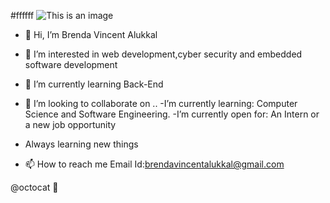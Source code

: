 #ffffff
![This is an image](https://freesvg.org/img/1540364457.png)
- 👋 Hi, I’m Brenda Vincent Alukkal


- 👀 I’m interested in web development,cyber security and embedded software development
- 🌱 I’m currently learning Back-End
- 💞️ I’m looking to collaborate on ..
-I’m currently learning: Computer Science and Software Engineering.
-I’m currently open for: An Intern or a new job opportunity
- Always learning new things
- 📫 How to reach me 
Email Id:brendavincentalukkal@gmail.com

@octocat 📖
